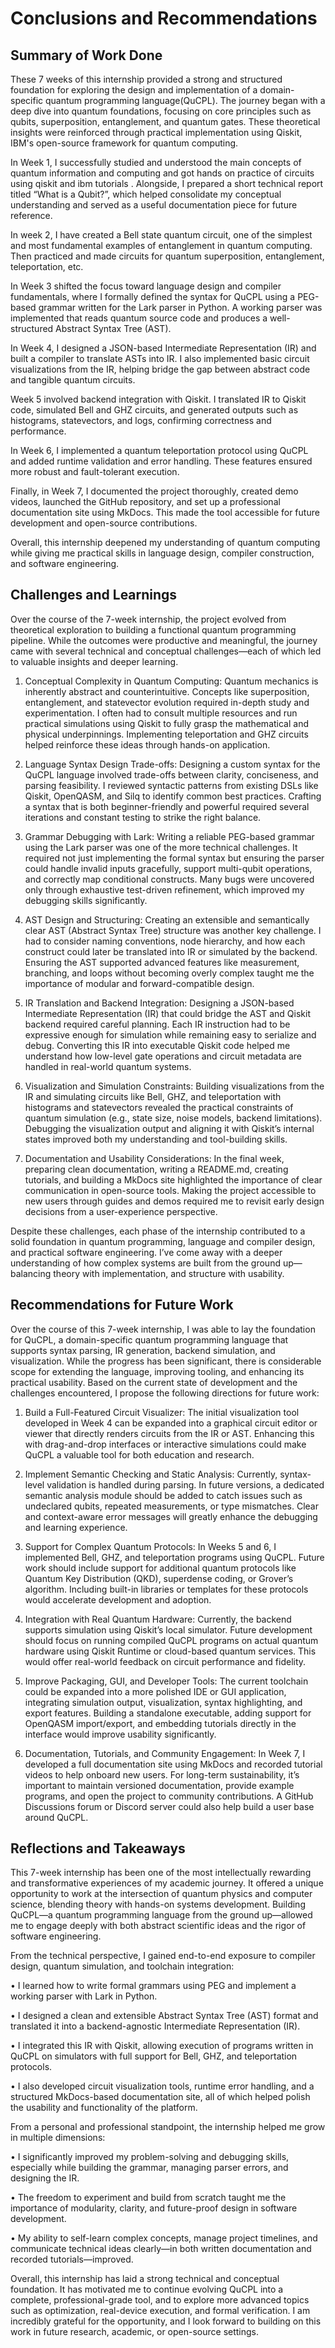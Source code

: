 # Conclusions and Recommendations

## Summary of Work Done

These 7 weeks of this internship provided a strong and structured foundation for exploring the design and implementation of a domain-specific quantum programming language(QuCPL). The journey began with a deep dive into quantum foundations, focusing on core principles such as qubits, superposition, entanglement, and quantum gates. These theoretical insights were reinforced through practical implementation using Qiskit, IBM's open-source framework for quantum computing.

In Week 1, I successfully studied and understood the main concepts of quantum information and computing and got hands on practice of circuits using qiskit and ibm tutorials . Alongside, I prepared a short technical report titled “What is a Qubit?”, which helped consolidate my conceptual understanding and served as a useful documentation piece for future reference.

In week 2, I have created a Bell state quantum circuit, one of the simplest and most fundamental examples of entanglement in quantum computing. Then practiced and made circuits for quantum superposition, entanglement, teleportation, etc.

In Week 3 shifted the focus toward language design and compiler fundamentals, where I formally defined the syntax for QuCPL using a PEG-based grammar written for the Lark parser in Python. A working parser was implemented that reads quantum source code and produces a well-structured Abstract Syntax Tree (AST).

In Week 4, I designed a JSON-based Intermediate Representation (IR) and built a compiler to translate ASTs into IR. I also implemented basic circuit visualizations from the IR, helping bridge the gap between abstract code and tangible quantum circuits.

Week 5 involved backend integration with Qiskit. I translated IR to Qiskit code, simulated Bell and GHZ circuits, and generated outputs such as histograms, statevectors, and logs, confirming correctness and performance.

In Week 6, I implemented a quantum teleportation protocol using QuCPL and added runtime validation and error handling. These features ensured more robust and fault-tolerant execution.

Finally, in Week 7, I documented the project thoroughly, created demo videos, launched the GitHub repository, and set up a professional documentation site using MkDocs. This made the tool accessible for future development and open-source contributions.

Overall, this internship deepened my understanding of quantum computing while giving me practical skills in language design, compiler construction, and software engineering.

## Challenges and Learnings

Over the course of the 7-week internship, the project evolved from theoretical exploration to building a functional quantum programming pipeline. While the outcomes were productive and meaningful, the journey came with several technical and conceptual challenges—each of which led to valuable insights and deeper learning.

1. Conceptual Complexity in Quantum Computing: Quantum mechanics is inherently abstract and counterintuitive. Concepts like superposition, entanglement, and statevector evolution required in-depth study and experimentation. I often had to consult multiple resources and run practical simulations using Qiskit to fully grasp the mathematical and physical underpinnings. Implementing teleportation and GHZ circuits helped reinforce these ideas through hands-on application.

2. Language Syntax Design Trade-offs: Designing a custom syntax for the QuCPL language involved trade-offs between clarity, conciseness, and parsing feasibility. I reviewed syntactic patterns from existing DSLs like Qiskit, OpenQASM, and Silq to identify common best practices. Crafting a syntax that is both beginner-friendly and powerful required several iterations and constant testing to strike the right balance.

3. Grammar Debugging with Lark: Writing a reliable PEG-based grammar using the Lark parser was one of the more technical challenges. It required not just implementing the formal syntax but ensuring the parser could handle invalid inputs gracefully, support multi-qubit operations, and correctly map conditional constructs. Many bugs were uncovered only through exhaustive test-driven refinement, which improved my debugging skills significantly.

4. AST Design and Structuring: Creating an extensible and semantically clear AST (Abstract Syntax Tree) structure was another key challenge. I had to consider naming conventions, node hierarchy, and how each construct could later be translated into IR or simulated by the backend. Ensuring the AST supported advanced features like measurement, branching, and loops without becoming overly complex taught me the importance of modular and forward-compatible design.

5. IR Translation and Backend Integration: Designing a JSON-based Intermediate Representation (IR) that could bridge the AST and Qiskit backend required careful planning. Each IR instruction had to be expressive enough for simulation while remaining easy to serialize and debug. Converting this IR into executable Qiskit code helped me understand how low-level gate operations and circuit metadata are handled in real-world quantum systems.

6. Visualization and Simulation Constraints: Building visualizations from the IR and simulating circuits like Bell, GHZ, and teleportation with histograms and statevectors revealed the practical constraints of quantum simulation (e.g., state size, noise models, backend limitations). Debugging the visualization output and aligning it with Qiskit’s internal states improved both my understanding and tool-building skills.

7. Documentation and Usability Considerations: In the final week, preparing clean documentation, writing a README.md, creating tutorials, and building a MkDocs site highlighted the importance of clear communication in open-source tools. Making the project accessible to new users through guides and demos required me to revisit early design decisions from a user-experience perspective.

Despite these challenges, each phase of the internship contributed to a solid foundation in quantum programming, language and compiler design, and practical software engineering. I’ve come away with a deeper understanding of how complex systems are built from the ground up—balancing theory with implementation, and structure with usability.

## Recommendations for Future Work

Over the course of this 7-week internship, I was able to lay the foundation for QuCPL, a domain-specific quantum programming language that supports syntax parsing, IR generation, backend simulation, and visualization. While the progress has been significant, there is considerable scope for extending the language, improving tooling, and enhancing its practical usability. Based on the current state of development and the challenges encountered, I propose the following directions for future work:

1. Build a Full-Featured Circuit Visualizer: The initial visualization tool developed in Week 4 can be expanded into a graphical circuit editor or viewer that directly renders circuits from the IR or AST. Enhancing this with drag-and-drop interfaces or interactive simulations could make QuCPL a valuable tool for both education and research.

2. Implement Semantic Checking and Static Analysis: Currently, syntax-level validation is handled during parsing. In future versions, a dedicated semantic analysis module should be added to catch issues such as undeclared qubits, repeated measurements, or type mismatches. Clear and context-aware error messages will greatly enhance the debugging and learning experience.

3. Support for Complex Quantum Protocols: In Weeks 5 and 6, I implemented Bell, GHZ, and teleportation programs using QuCPL. Future work should include support for additional quantum protocols like Quantum Key Distribution (QKD), superdense coding, or Grover’s algorithm. Including built-in libraries or templates for these protocols would accelerate development and adoption.

4. Integration with Real Quantum Hardware: Currently, the backend supports simulation using Qiskit’s local simulator. Future development should focus on running compiled QuCPL programs on actual quantum hardware using Qiskit Runtime or cloud-based quantum services. This would offer real-world feedback on circuit performance and fidelity.

5. Improve Packaging, GUI, and Developer Tools: The current toolchain could be expanded into a more polished IDE or GUI application, integrating simulation output, visualization, syntax highlighting, and export features. Building a standalone executable, adding support for OpenQASM import/export, and embedding tutorials directly in the interface would improve usability significantly.

6. Documentation, Tutorials, and Community Engagement: In Week 7, I developed a full documentation site using MkDocs and recorded tutorial videos to help onboard new users. For long-term sustainability, it’s important to maintain versioned documentation, provide example programs, and open the project to community contributions. A GitHub Discussions forum or Discord server could also help build a user base around QuCPL.

## Reflections and Takeaways

This 7-week internship has been one of the most intellectually rewarding and transformative experiences of my academic journey. It offered a unique opportunity to work at the intersection of quantum physics and computer science, blending theory with hands-on systems development. Building QuCPL—a quantum programming language from the ground up—allowed me to engage deeply with both abstract scientific ideas and the rigor of software engineering.

From the technical perspective, I gained end-to-end exposure to compiler design, quantum simulation, and toolchain integration:

• I learned how to write formal grammars using PEG and implement a working parser with Lark in Python.

• I designed a clean and extensible Abstract Syntax Tree (AST) format and translated it into a backend-agnostic Intermediate Representation (IR).

• I integrated this IR with Qiskit, allowing execution of programs written in QuCPL on simulators with full support for Bell, GHZ, and teleportation protocols.

• I also developed circuit visualization tools, runtime error handling, and a structured MkDocs-based documentation site, all of which helped polish the usability and functionality of the platform.

From a personal and professional standpoint, the internship helped me grow in multiple dimensions:

• I significantly improved my problem-solving and debugging skills, especially while building the grammar, managing parser errors, and designing the IR.

• The freedom to experiment and build from scratch taught me the importance of modularity, clarity, and future-proof design in software development.

• My ability to self-learn complex concepts, manage project timelines, and communicate technical ideas clearly—in both written documentation and recorded tutorials—improved.

Overall, this internship has laid a strong technical and conceptual foundation. It has motivated me to continue evolving QuCPL into a complete, professional-grade tool, and to explore more advanced topics such as optimization, real-device execution, and formal verification. I am incredibly grateful for the opportunity, and I look forward to building on this work in future research, academic, or open-source settings.
